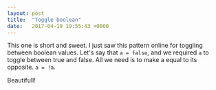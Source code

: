 ```yaml
---
layout: post
title:  "Toggle boolean"
date:   2017-04-19 19:55:43 +0000
---
```



This one is short and sweet. I just saw this pattern online for toggling between boolean values. Let's say that `a = false`, and we required `a` to toggle between true and false. All we need is to make a equal to its opposite. `a = !a`.

Beautifull!
